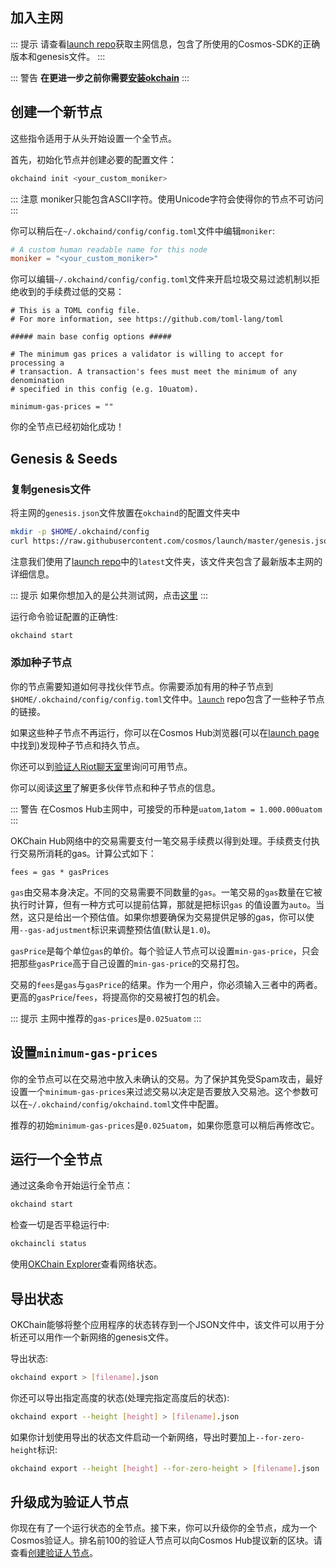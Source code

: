## 加入主网

::: 提示
请查看[launch repo](https://github.com/cosmos/launch)获取主网信息，包含了所使用的Cosmos-SDK的正确版本和genesis文件。
:::

::: 警告
**在更进一步之前你需要[安装okchain](./installation.md)**
:::

## 创建一个新节点

这些指令适用于从头开始设置一个全节点。

首先，初始化节点并创建必要的配置文件：

```bash
okchaind init <your_custom_moniker>
```

::: 注意
moniker只能包含ASCII字符。使用Unicode字符会使得你的节点不可访问
:::

你可以稍后在`~/.okchaind/config/config.toml`文件中编辑`moniker`:

```toml
# A custom human readable name for this node
moniker = "<your_custom_moniker>"
```

你可以编辑`~/.okchaind/config/config.toml`文件来开启垃圾交易过滤机制以拒绝收到的手续费过低的交易：

```
# This is a TOML config file.
# For more information, see https://github.com/toml-lang/toml

##### main base config options #####

# The minimum gas prices a validator is willing to accept for processing a
# transaction. A transaction's fees must meet the minimum of any denomination
# specified in this config (e.g. 10uatom).

minimum-gas-prices = ""
```

你的全节点已经初始化成功！

## Genesis & Seeds

### 复制genesis文件

将主网的`genesis.json`文件放置在`okchaind`的配置文件夹中

```bash
mkdir -p $HOME/.okchaind/config
curl https://raw.githubusercontent.com/cosmos/launch/master/genesis.json > $HOME/.okchaind/config/genesis.json
```

注意我们使用了[launch repo](https://github.com/cosmos/launch)中的`latest`文件夹，该文件夹包含了最新版本主网的详细信息。

::: 提示
如果你想加入的是公共测试网，点击[这里](./join-testnet.md)
:::

运行命令验证配置的正确性:

```bash
okchaind start
```

### 添加种子节点

你的节点需要知道如何寻找伙伴节点。你需要添加有用的种子节点到`$HOME/.okchaind/config/config.toml`文件中。[`launch`](https://github.com/cosmos/launch) repo包含了一些种子节点的链接。

如果这些种子节点不再运行，你可以在Cosmos Hub浏览器(可以在[launch page](https://cosmos.network/launch)中找到)发现种子节点和持久节点。

你还可以到[验证人Riot聊天室](https://riot.im/app/#/room/#cosmos-validators:matrix.org)里询问可用节点。

你可以阅读[这里](https://github.com/tendermint/tendermint/blob/develop/docs/tendermint-core/using-tendermint.md#peers)了解更多伙伴节点和种子节点的信息。

::: 警告
在Cosmos Hub主网中，可接受的币种是`uatom`,`1atom = 1.000.000uatom`
:::

OKChain Hub网络中的交易需要支付一笔交易手续费以得到处理。手续费支付执行交易所消耗的gas。计算公式如下：

```
fees = gas * gasPrices
```

`gas`由交易本身决定。不同的交易需要不同数量的`gas`。一笔交易的`gas`数量在它被执行时计算，但有一种方式可以提前估算，那就是把标识`gas`
的值设置为`auto`。当然，这只是给出一个预估值。如果你想要确保为交易提供足够的gas，你可以使用`--gas-adjustment`标识来调整预估值(默认是`1.0`)。

`gasPrice`是每个单位`gas`的单价。每个验证人节点可以设置`min-gas-price`，只会把那些`gasPrice`高于自己设置的`min-gas-price`的交易打包。

交易的`fees`是`gas`与`gasPrice`的结果。作为一个用户，你必须输入三者中的两者。更高的`gasPrice`/`fees`，将提高你的交易被打包的机会。

::: 提示
主网中推荐的`gas-prices`是`0.025uatom`
:::

## 设置`minimum-gas-prices`

你的全节点可以在交易池中放入未确认的交易。为了保护其免受Spam攻击，最好设置一个`minimum-gas-prices`来过滤交易以决定是否要放入交易池。这个参数可以在`~/.okchaind/config/okchaind.toml`文件中配置。

推荐的初始`minimum-gas-prices`是`0.025uatom`，如果你愿意可以稍后再修改它。

## 运行一个全节点

通过这条命令开始运行全节点：

```bash
okchaind start
```

检查一切是否平稳运行中:

```bash
okchaincli status
```

使用[OKChain Explorer](https://cosmos.network/launch)查看网络状态。

## 导出状态

OKChain能够将整个应用程序的状态转存到一个JSON文件中，该文件可以用于分析还可以用作一个新网络的genesis文件。

导出状态:

```bash
okchaind export > [filename].json
```

你还可以导出指定高度的状态(处理完指定高度后的状态):

```bash
okchaind export --height [height] > [filename].json
```

如果你计划使用导出的状态文件启动一个新网络，导出时要加上`--for-zero-height`标识:

```bash
okchaind export --height [height] --for-zero-height > [filename].json
```

## 升级成为验证人节点
你现在有了一个运行状态的全节点。接下来，你可以升级你的全节点，成为一个Cosmos验证人。排名前100的验证人节点可以向Cosmos Hub提议新的区块。请查看[创建验证人节点](./validators/validator-setup.md)。